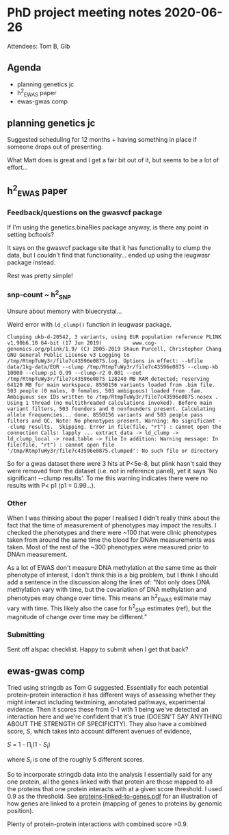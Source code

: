 # PhD project meeting notes 2020-06-26

Attendees: Tom B, Gib

## Agenda

* planning genetics jc
* h<sup>2</sup><sub>EWAS</sub> paper
* ewas-gwas comp 

## planning genetics jc

Suggested scheduling for 12 months + having something in place if someone drops out of presenting.

What Matt does is great and I get a fair bit out of it, but seems to be a lot of effort...

## h<sup>2</sup><sub>EWAS</sub> paper

### Feedback/questions on the gwasvcf package

If I'm using the genetics.binaRies package anyway, is there any point in setting bcftools? 

It says on the gwasvcf package site that it has functionality to clump the data, but I couldn't find that functionality... ended up using the ieugwasr package instead.

Rest was pretty simple! 

### snp-count ~ h<sup>2</sup><sub>SNP</sub> 

Unsure about memory with bluecrystal...

Weird error with `ld_clump()` function in ieugwasr package. 

`Clumping ukb-d-20542, 3 variants, using EUR population reference
PLINK v1.90b6.10 64-bit (17 Jun 2019)          www.cog-genomics.org/plink/1.9/
(C) 2005-2019 Shaun Purcell, Christopher Chang   GNU General Public License v3
Logging to /tmp/RtmpTuWy3r/file7c43596e0875.log.
Options in effect:
  --bfile data/1kg-data/EUR
  --clump /tmp/RtmpTuWy3r/file7c43596e0875
  --clump-kb 10000
  --clump-p1 0.99
  --clump-r2 0.001
  --out /tmp/RtmpTuWy3r/file7c43596e0875
128240 MB RAM detected; reserving 64120 MB for main workspace.
8550156 variants loaded from .bim file.
503 people (0 males, 0 females, 503 ambiguous) loaded from .fam.
Ambiguous sex IDs written to /tmp/RtmpTuWy3r/file7c43596e0875.nosex .
Using 1 thread (no multithreaded calculations invoked).
Before main variant filters, 503 founders and 0 nonfounders present.
Calculating allele frequencies... done.
8550156 variants and 503 people pass filters and QC.
Note: No phenotypes present.
Warning: No significant --clump results.  Skipping.
Error in file(file, "rt") : cannot open the connection
Calls: lapply ... extract_data -> ld_clump -> ld_clump_local -> read.table -> file
In addition: Warning message:
In file(file, "rt") :
  cannot open file '/tmp/RtmpTuWy3r/file7c43596e0875.clumped': No such file or directory`

So for a gwas dataset there were 3 hits at P<5e-8, but plink hasn't said they were removed from the dataset (i.e. not in reference panel), yet it says 'No significant --clump results'. To me this warning indicates there were no results with P< p1 (p1 = 0.99...). 


### Other

When I was thinking about the paper I realised I didn't really think about the fact that the time of measurement of phenotypes may impact the results. I checked the phenotypes and there were ~100 that were clinic phenotypes taken from around the same time the blood for DNAm measurements was taken. Most of the rest of the ~300 phenotypes were measured prior to DNAm measurement. 

As a lot of EWAS don't measure DNA methylation at the same time as their phenotype of interest, I don't think this is a big problem, but I think I should add a sentence in the discussion along the lines of: 
"Not only does DNA methylation vary with time, but the covariation of DNA methylation and phenotypes may change over time. This means an h<sup>2</sup><sub>EWAS</sub> estimate may vary with time. This likely also the case for h<sup>2</sup><sub>SNP</sub> estimates (ref), but the magnitude of change over time may be different." 

### Submitting

Sent off alspac checklist. Happy to submit when I get that back?

## ewas-gwas comp

Tried using stringdb as Tom G suggested. Essentially for each potential protein-protein interaction it has different ways of assessing whether they might interact including textmining, annotated pathways, experimental evidence. Then it scores these from 0-1 with 1 being we've detected an interaction here and we're confident that it's true (DOESN'T SAY ANYTHING ABOUT THE STRENGTH OF SPECIFICITY). They also have a combined score, _S_, which takes into account different avenues of evidence,

_S_ = 1 - &prod;<sub>i</sub>(1 - _S_<sub>i</sub>)

where _S<sub>i</sub>_ is one of the roughly 5 different scores.

So to incorporate stringdb data into the analysis I essentially said for any one protein, all the genes linked with that protein are those mapped to all the proteins that one protein interacts with at a given score threshold. I used 0.9 as the threshold. See [proteins-linked-to-genes.pdf](proteins-linked-to-genes.pdf) for an illustration of how genes are linked to a protein (mapping of genes to proteins by genomic position).


Plenty of protein-protein interactions with combined score >0.9. 











